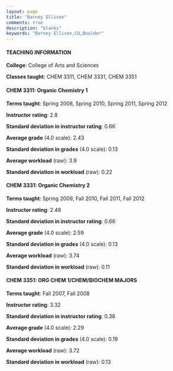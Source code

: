```yaml
---
layout: page
title: "Barney Ellison" 
comments: true
description: "blanks"
keywords: "Barney Ellison,CU,Boulder"
---
```

<head>
<script src="https://ajax.googleapis.com/ajax/libs/jquery/2.1.3/jquery.min.js"></script>
<script src="https://dl.dropboxusercontent.com/s/pc42nxpaw1ea4o9/highcharts.js?dl=0"></script>
<!-- <script src="../assets/js/highcharts.js"></script> -->
<style type="text/css">@font-face {
	font-family: "Bebas Neue";
	src: url(https://www.filehosting.org/file/details/544349/BebasNeue Regular.otf) format("opentype");
	}
	h1.Bebas { 
		font-family: "Bebas Neue", Verdana, Tahoma;
	}
</style>
</head>
	   
#### TEACHING INFORMATION

**College**: College of Arts and Sciences

**Classes taught**: CHEM 3311, CHEM 3331, CHEM 3351

#### CHEM 3311: Organic Chemistry 1

**Terms taught**: Spring 2008, Spring 2010, Spring 2011, Spring 2012

**Instructor rating**: 2.8

**Standard deviation in instructor rating**: 0.66

**Average grade** (4.0 scale): 2.43

**Standard deviation in grades** (4.0 scale): 0.13

**Average workload** (raw): 3.9

**Standard deviation in workload** (raw): 0.22

#### CHEM 3331: Organic Chemistry 2

**Terms taught**: Spring 2009, Fall 2010, Fall 2011, Fall 2012

**Instructor rating**: 2.48

**Standard deviation in instructor rating**: 0.66

**Average grade** (4.0 scale): 2.59

**Standard deviation in grades** (4.0 scale): 0.13

**Average workload** (raw): 3.74

**Standard deviation in workload** (raw): 0.11

#### CHEM 3351: ORG CHEM 1/CHEM/BIOCHEM MAJORS

**Terms taught**: Fall 2007, Fall 2008

**Instructor rating**: 3.32

**Standard deviation in instructor rating**: 0.38

**Average grade** (4.0 scale): 2.29

**Standard deviation in grades** (4.0 scale): 0.19

**Average workload** (raw): 3.72

**Standard deviation in workload** (raw): 0.13

